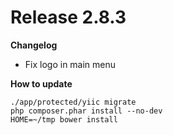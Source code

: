 Release 2.8.3
=======

**Changelog**

- Fix logo in main menu

**How to update**

    ./app/protected/yiic migrate
    php composer.phar install --no-dev
    HOME=~/tmp bower install
